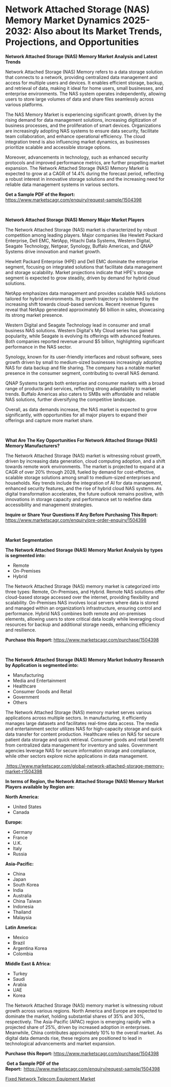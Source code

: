 <p><h1>Network Attached Storage (NAS) Memory Market Dynamics 2025-2032: Also about Its Market Trends, Projections, and Opportunities</h1></p><p><strong>Network Attached Storage (NAS) Memory Market Analysis and Latest Trends</strong></p>
<p><p>Network Attached Storage (NAS) Memory refers to a data storage solution that connects to a network, providing centralized data management and access for multiple users and devices. It enables efficient storage, backup, and retrieval of data, making it ideal for home users, small businesses, and enterprise environments. The NAS system operates independently, allowing users to store large volumes of data and share files seamlessly across various platforms.</p><p>The NAS Memory Market is experiencing significant growth, driven by the rising demand for data management solutions, increasing digitization of business processes, and the proliferation of smart devices. Organizations are increasingly adopting NAS systems to ensure data security, facilitate team collaboration, and enhance operational efficiency. The cloud integration trend is also influencing market dynamics, as businesses prioritize scalable and accessible storage options.</p><p>Moreover, advancements in technology, such as enhanced security protocols and improved performance metrics, are further propelling market expansion. The Network Attached Storage (NAS) Memory Market is expected to grow at a CAGR of 14.4% during the forecast period, reflecting a robust interest in innovative storage solutions and the increasing need for reliable data management systems in various sectors.</p></p>
<p><strong>Get a Sample PDF of the Report:&nbsp;</strong> <a href="https://www.marketscagr.com/enquiry/request-sample/1504398?utm_campaign=2113&utm_medium=2&utm_source=Github&utm_content=ia&utm_term=15022025&utm_id=network-attached-storage-nas-memory">https://www.marketscagr.com/enquiry/request-sample/1504398</a></p>
<p>&nbsp;</p>
<p><strong>Network Attached Storage (NAS) Memory Major Market Players</strong></p>
<p><p>The Network Attached Storage (NAS) market is characterized by robust competition among leading players. Major companies like Hewlett Packard Enterprise, Dell EMC, NetApp, Hitachi Data Systems, Western Digital, Seagate Technology, Netgear, Synology, Buffalo Americas, and QNAP Systems drive innovation and market growth.</p><p>Hewlett Packard Enterprise (HPE) and Dell EMC dominate the enterprise segment, focusing on integrated solutions that facilitate data management and storage scalability. Market projections indicate that HPE's storage segment is expected to grow steadily, driven by demand for hybrid cloud solutions.</p><p>NetApp emphasizes data management and provides scalable NAS solutions tailored for hybrid environments. Its growth trajectory is bolstered by the increasing shift towards cloud-based services. Recent revenue figures reveal that NetApp generated approximately $6 billion in sales, showcasing its strong market presence.</p><p>Western Digital and Seagate Technology lead in consumer and small business NAS solutions. Western Digital's My Cloud series has gained popularity, while Seagate is evolving its offerings with advanced features. Both companies reported revenue around $5 billion, highlighting significant performance in the NAS sector.</p><p>Synology, known for its user-friendly interfaces and robust software, sees growth driven by small to medium-sized businesses increasingly adopting NAS for data backup and file sharing. The company has a notable market presence in the consumer segment, contributing to overall NAS demand.</p><p>QNAP Systems targets both enterprise and consumer markets with a broad range of products and services, reflecting strong adaptability to market trends. Buffalo Americas also caters to SMBs with affordable and reliable NAS solutions, further diversifying the competitive landscape.</p><p>Overall, as data demands increase, the NAS market is expected to grow significantly, with opportunities for all major players to expand their offerings and capture more market share.</p></p>
<p>&nbsp;</p>
<p><strong>What Are The Key Opportunities For Network Attached Storage (NAS) Memory Manufacturers?</strong></p>
<p><p>The Network Attached Storage (NAS) market is witnessing robust growth, driven by increasing data generation, cloud computing adoption, and a shift towards remote work environments. The market is projected to expand at a CAGR of over 20% through 2028, fueled by demand for cost-effective, scalable storage solutions among small to medium-sized enterprises and households. Key trends include the integration of AI for data management, enhanced security features, and the rise of hybrid cloud NAS systems. As digital transformation accelerates, the future outlook remains positive, with innovations in storage capacity and performance set to redefine data accessibility and management strategies.</p></p>
<p><strong>Inquire or Share Your Questions If Any Before Purchasing This Report:</strong> <a href="https://www.marketscagr.com/enquiry/pre-order-enquiry/1504398?utm_campaign=2113&utm_medium=2&utm_source=Github&utm_content=ia&utm_term=15022025&utm_id=network-attached-storage-nas-memory">https://www.marketscagr.com/enquiry/pre-order-enquiry/1504398</a></p>
<p>&nbsp;</p>
<p><strong>Market Segmentation</strong></p>
<p><strong>The Network Attached Storage (NAS) Memory Market Analysis by types is segmented into:</strong></p>
<p><ul><li>Remote</li><li>On-Premises</li><li>Hybrid</li></ul></p>
<p><p>The Network Attached Storage (NAS) memory market is categorized into three types: Remote, On-Premises, and Hybrid. Remote NAS solutions offer cloud-based storage accessed over the internet, providing flexibility and scalability. On-Premises NAS involves local servers where data is stored and managed within an organization’s infrastructure, ensuring control and performance. Hybrid NAS combines both remote and on-premises elements, allowing users to store critical data locally while leveraging cloud resources for backup and additional storage needs, enhancing efficiency and resilience.</p></p>
<p><strong>Purchase this Report:&nbsp;</strong><a href="https://www.marketscagr.com/purchase/1504398?utm_campaign=2113&utm_medium=2&utm_source=Github&utm_content=ia&utm_term=15022025&utm_id=network-attached-storage-nas-memory">https://www.marketscagr.com/purchase/1504398</a></p>
<p>&nbsp;</p>
<p><strong>The Network Attached Storage (NAS) Memory Market Industry Research by Application is segmented into:</strong></p>
<p><ul><li>Manufacturing</li><li>Media and Entertainment</li><li>Healthcare</li><li>Consumer Goods and Retail</li><li>Government</li><li>Others</li></ul></p>
<p><p>The Network Attached Storage (NAS) memory market serves various applications across multiple sectors. In manufacturing, it efficiently manages large datasets and facilitates real-time data access. The media and entertainment sector utilizes NAS for high-capacity storage and quick data transfer for content production. Healthcare relies on NAS for secure patient data storage and quick retrieval. Consumer goods and retail benefit from centralized data management for inventory and sales. Government agencies leverage NAS for secure information storage and compliance, while other sectors explore niche applications in data management.</p></p>
<p><a href="https://www.marketscagr.com/global-network-attached-storage-memory-market-r1504398?utm_campaign=2113&utm_medium=2&utm_source=Github&utm_content=ia&utm_term=15022025&utm_id=network-attached-storage-nas-memory">&nbsp;https://www.marketscagr.com/global-network-attached-storage-memory-market-r1504398</a></p>
<p><strong>In terms of Region, the Network Attached Storage (NAS) Memory Market Players available by Region are:</strong></p>
<p>
    <p> <strong> North America: </strong>
        <ul>
            <li>United States</li>
            <li>Canada</li>
        </ul>
        </p> 
    <p> <strong> Europe: </strong>
        <ul>
            <li>Germany</li>
            <li>France</li>
            <li>U.K.</li>
            <li>Italy</li>
            <li>Russia</li>
        </ul>
        </p> 
    <p> <strong> Asia-Pacific: </strong>
        <ul>
            <li>China</li>
            <li>Japan</li>
            <li>South Korea</li>
            <li>India</li>
            <li>Australia</li>
            <li>China Taiwan</li>
            <li>Indonesia</li>
            <li>Thailand</li>
            <li>Malaysia</li>
        </ul>
        </p> 
    <p> <strong> Latin America: </strong>
        <ul>
            <li>Mexico</li>
            <li>Brazil</li>
            <li>Argentina Korea</li>
            <li>Colombia</li>
        </ul>
        </p> 
    <p> <strong> Middle East & Africa: </strong>
        <ul>
            <li>Turkey</li>
            <li>Saudi</li>
            <li>Arabia</li>
            <li>UAE</li>
            <li>Korea</li>
        </ul>
    </p>
    </p>
<p><p>The Network Attached Storage (NAS) memory market is witnessing robust growth across various regions. North America and Europe are expected to dominate the market, holding substantial shares of 35% and 30%, respectively. The Asia-Pacific (APAC) region is emerging rapidly with a projected share of 25%, driven by increased adoption in enterprises. Meanwhile, China contributes approximately 10% to the overall market. As digital data demands rise, these regions are positioned to lead in technological advancements and market expansion.</p></p>
<p><strong>Purchase this Report: </strong><a href="https://www.marketscagr.com/purchase/1504398?utm_campaign=2113&utm_medium=2&utm_source=Github&utm_content=ia&utm_term=15022025&utm_id=network-attached-storage-nas-memory">https://www.marketscagr.com/purchase/1504398</a></p>
<p>&nbsp;<strong>Get a Sample PDF of the Report:&nbsp;&nbsp;</strong><a href="https://www.marketscagr.com/enquiry/request-sample/1504398?utm_campaign=2113&utm_medium=2&utm_source=Github&utm_content=ia&utm_term=15022025&utm_id=network-attached-storage-nas-memory">https://www.marketscagr.com/enquiry/request-sample/1504398</a></p>
<p><strong></strong></p>
<p><p><a href="https://github.com/tona7vba/Market-Research-Report-List-1/blob/main/fixed-network-telecom-equipment-market.md?utm_campaign=2113&utm_medium=2&utm_source=Github&utm_content=ia&utm_term=15022025&utm_id=network-attached-storage-nas-memory">Fixed Network Telecom Equipment Market</a></p></p>
